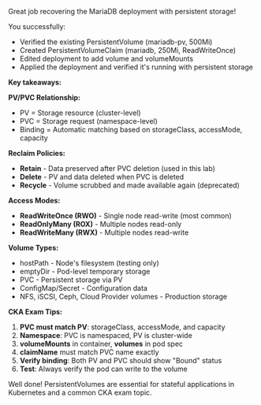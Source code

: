 Great job recovering the MariaDB deployment with persistent storage!

You successfully:
- Verified the existing PersistentVolume (mariadb-pv, 500Mi)
- Created PersistentVolumeClaim (mariadb, 250Mi, ReadWriteOnce)
- Edited deployment to add volume and volumeMounts
- Applied the deployment and verified it's running with persistent storage

**Key takeaways:**

**PV/PVC Relationship:**
- PV = Storage resource (cluster-level)
- PVC = Storage request (namespace-level)
- Binding = Automatic matching based on storageClass, accessMode, capacity

**Reclaim Policies:**
- **Retain** - Data preserved after PVC deletion (used in this lab)
- **Delete** - PV and data deleted when PVC is deleted
- **Recycle** - Volume scrubbed and made available again (deprecated)

**Access Modes:**
- **ReadWriteOnce (RWO)** - Single node read-write (most common)
- **ReadOnlyMany (ROX)** - Multiple nodes read-only
- **ReadWriteMany (RWX)** - Multiple nodes read-write

**Volume Types:**
- hostPath - Node's filesystem (testing only)
- emptyDir - Pod-level temporary storage
- PVC - Persistent storage via PV
- ConfigMap/Secret - Configuration data
- NFS, iSCSI, Ceph, Cloud Provider volumes - Production storage

**CKA Exam Tips:**
1. **PVC must match PV**: storageClass, accessMode, and capacity
2. **Namespace**: PVC is namespaced, PV is cluster-wide
3. **volumeMounts** in container, **volumes** in pod spec
4. **claimName** must match PVC name exactly
5. **Verify binding**: Both PV and PVC should show "Bound" status
6. **Test**: Always verify the pod can write to the volume

Well done! PersistentVolumes are essential for stateful applications in Kubernetes and a common CKA exam topic.
